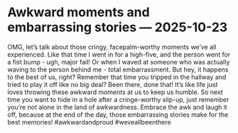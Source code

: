 # Awkward moments and embarrassing stories — 2025-10-23

OMG, let’s talk about those cringy, facepalm-worthy moments we’ve all experienced. Like that time I went in for a high-five, and the person went for a fist bump - ugh, major fail! Or when I waved at someone who was actually waving to the person behind me - total embarrassment. But hey, it happens to the best of us, right? Remember that time you tripped in the hallway and tried to play it off like no big deal? Been there, done that! It’s like life just loves throwing these awkward moments at us to keep us humble. So next time you want to hide in a hole after a cringe-worthy slip-up, just remember you’re not alone in the land of awkwardness. Embrace the awk and laugh it off, because at the end of the day, those embarrassing stories make for the best memories! #awkwardandproud #weveallbeenthere